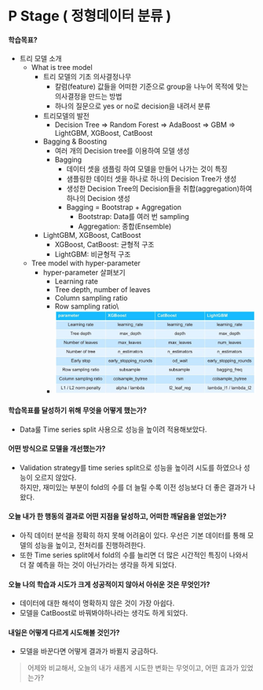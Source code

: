# P Stage ( 정형데이터 분류 )
#### 학습목표?
- 트리 모델 소개
	- What is tree model
		- 트리 모델의 기초 의사결정나무
			- 칼럼(feature) 값들을 어떠한 기준으로 group을 나누어 목적에 맞는 의사결정을 만드는 방법
			- 하나의 질문으로 yes or no로 decision을 내려서 분류
		- 트리모델의 발전
			- Decision Tree => Random Forest => AdaBoost => GBM => LightGBM, XGBoost, CatBoost
		- Bagging & Boosting
			- 여러 개의 Decision tree를 이용하여 모델 생성 
			- Bagging
				- 데이터 셋을 샘플링 하여 모델을 만들어 나가는 것이 특징
				- 샘플링한 데이터 셋을 하나로 하나의 Decision Tree가 생성
				- 생성한 Decision Tree의 Decision들을 취합(aggregation)하여 하나의 Decision 생성
				- Bagging = Bootstrap + Aggregation
					- Bootstrap: Data를 여러 번 sampling
					- Aggregation: 종합(Ensemble)
		- LightGBM, XGBoost, CatBoost
			- XGBoost, CatBoost: 균형적 구조
			- LightGBM: 비균형적 구조
	- Tree model with hyper-parameter
		- hyper-parameter 살펴보기
			- Learning rate
			- Tree depth, number of leaves
			- Column sampling ratio
			- Row sampling ratio\
			- ![hyper_parameter](./image/1.JPG)
#### 학습목표를 달성하기 위해 무엇을 어떻게 했는가?
- Data룰 Time series split 사용으로 성능을 높이려 적용해보았다.
#### 어떤 방식으로 모델을 개선했는가?
- Validation strategy를 time series split으로 성능을 높이려 시도를 하였으나 성능이 오르지 않았다.<br>
하지만, 재미있는 부분이 fold의 수를 더 늘릴 수록 이전 성능보다 더 좋은 결과가 나왔다.
#### 오늘 내가 한 행동의 결과로 어떤 지점을 달성하고, 어떠한 깨달음을 얻었는가?
- 아직 데이터 분석을 정확히 하지 못해 어려움이 있다. 우선은 기본 데이터를 통해 모델의 성능을 높이고, 전처리를 진행하려한다.
- 또한 Time series split에서 fold의 수를 늘리면 더 많은 시간적인 특징이 나와서 더 잘 예측을 하는 것이 아닌가라는 생각을 하게 되었다.
#### 오늘 나의 학습과 시도가 크게 성공적이지 않아서 아쉬운 것은 무엇인가?
- 데이터에 대한 해석이 명확하지 않은 것이 가장 아쉽다.
- 모델을 CatBoost로 바꿔봐야하나라는 생각도 하게 되었다.
#### 내일은 어떻게 다르게 시도해볼 것인가?
- 모델을 바꾼다면 어떻게 결과가 바뀔지 궁금하다.
> 어제와 비교해서, 오늘의 내가 새롭게 시도한 변화는 무엇이고, 어떤 효과가 있었는가?